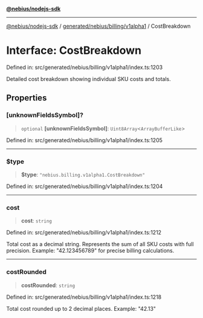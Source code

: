 [**@nebius/nodejs-sdk**](../../../../../README.md)

***

[@nebius/nodejs-sdk](../../../../../README.md) / [generated/nebius/billing/v1alpha1](../README.md) / CostBreakdown

# Interface: CostBreakdown

Defined in: src/generated/nebius/billing/v1alpha1/index.ts:1203

Detailed cost breakdown showing individual SKU costs and totals.

## Properties

### \[unknownFieldsSymbol\]?

> `optional` **\[unknownFieldsSymbol\]**: `Uint8Array`\<`ArrayBufferLike`\>

Defined in: src/generated/nebius/billing/v1alpha1/index.ts:1205

***

### $type

> **$type**: `"nebius.billing.v1alpha1.CostBreakdown"`

Defined in: src/generated/nebius/billing/v1alpha1/index.ts:1204

***

### cost

> **cost**: `string`

Defined in: src/generated/nebius/billing/v1alpha1/index.ts:1212

Total cost as a decimal string.
 Represents the sum of all SKU costs with full precision.
 Example: "42.123456789" for precise billing calculations.

***

### costRounded

> **costRounded**: `string`

Defined in: src/generated/nebius/billing/v1alpha1/index.ts:1218

Total cost rounded up to 2 decimal places.
 Example: "42.13"
